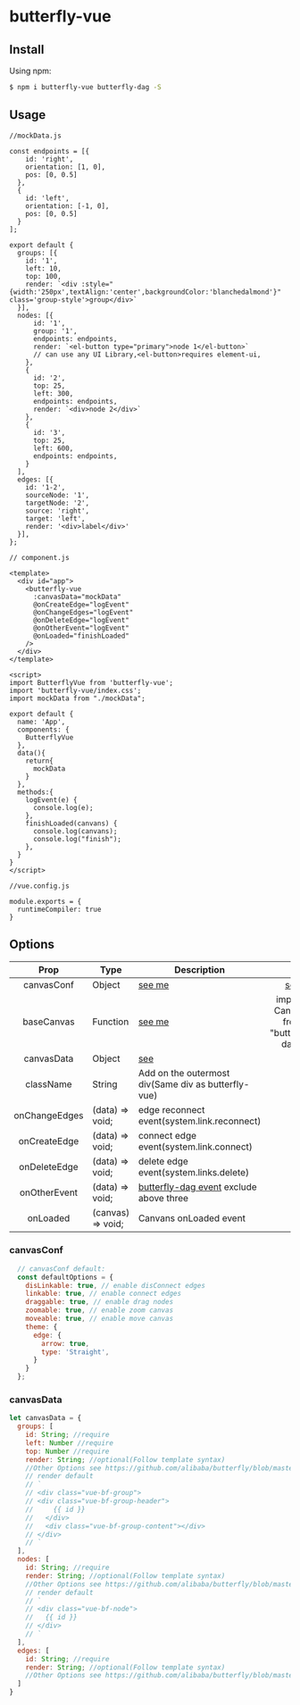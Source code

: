 # butterfly-vue

## Install

Using npm:

``` bash
$ npm i butterfly-vue butterfly-dag -S
```

## Usage

``` JS
//mockData.js

const endpoints = [{
    id: 'right',
    orientation: [1, 0],
    pos: [0, 0.5]
  },
  {
    id: 'left',
    orientation: [-1, 0],
    pos: [0, 0.5]
  }
];

export default {
  groups: [{
    id: '1',
    left: 10,
    top: 100,
    render: `<div :style="{width:'250px',textAlign:'center',backgroundColor:'blanchedalmond'}" class='group-style'>group</div>`
  }],
  nodes: [{
      id: '1',
      group: '1',
      endpoints: endpoints,
      render: `<el-button type="primary">node 1</el-button>`
      // can use any UI Library,<el-button>requires element-ui,
    },
    {
      id: '2',
      top: 25,
      left: 300,
      endpoints: endpoints,
      render: `<div>node 2</div>`
    },
    {
      id: '3',
      top: 25,
      left: 600,
      endpoints: endpoints,
    }
  ],
  edges: [{
    id: '1-2',
    sourceNode: '1',
    targetNode: '2',
    source: 'right',
    target: 'left',
    render: '<div>label</div>'
  }],
};
```

``` vue
// component.js

<template>
  <div id="app">
    <butterfly-vue
      :canvasData="mockData"
      @onCreateEdge="logEvent"
      @onChangeEdges="logEvent"
      @onDeleteEdge="logEvent"
      @onOtherEvent="logEvent"
      @onLoaded="finishLoaded"
    />
  </div>
</template>

<script>
import ButterflyVue from 'butterfly-vue';
import 'butterfly-vue/index.css';
import mockData from "./mockData";

export default {
  name: 'App',
  components: {
    ButterflyVue
  },
  data(){
    return{
      mockData
    }
  },
  methods:{
    logEvent(e) {
      console.log(e);
    },
    finishLoaded(canvans) {
      console.log(canvans);
      console.log("finish");
    },
  }
}
</script>
```

``` JS
//vue.config.js

module.exports = {
  runtimeCompiler: true
}
```

## Options

|      Prop     | Type              | Description                                                                                                                       |                                         | required |
|:-------------:|-------------------|-----------------------------------------------------------------------------------------------------------------------------------|:---------------------------------------:|:--------:|
|   canvasConf  | Object            | [see me](https://github.com/alibaba/butterfly/blob/master/docs/zh-CN/canvas.md#canvas-attr)                                       |            [see](#canvasConf)           |   false  |
|   baseCanvas  | Function          | [see me](https://github.com/alibaba/butterfly/blob/master/docs/zh-CN/canvas.md)                                                   | import { Canvas } from "butterfly-dag"; |   false  |
|   canvasData  | Object            | [see](#canvasData)                                                                                                                |                                         |   true   |
|   className   | String            | Add on the outermost div(Same div as butterfly-vue)                                                                               |                                         |   false  |
| onChangeEdges | (data) => void; | edge reconnect event(system.link.reconnect)                                                                                       |                                         |   false  |
|  onCreateEdge | (data) => void; | connect edge event(system.link.connect)                                                                                           |                                         |   false  |
|  onDeleteEdge | (data) => void; | delete edge event(system.links.delete)                                                                                            |                                         |   false  |
|  onOtherEvent | (data) => void; | [butterfly-dag event](https://github.com/alibaba/butterfly/blob/master/docs/zh-CN/canvas.md#canvas-api-events) exclude above three |                                         |   false  |
|    onLoaded   | (canvas) => void; | Canvans onLoaded event                                                                                                            |                                         |   false  |

### canvasConf

``` js
  // canvasConf default:
  const defaultOptions = {
    disLinkable: true, // enable disConnect edges
    linkable: true, // enable connect edges
    draggable: true, // enable drag nodes
    zoomable: true, // enable zoom canvas
    moveable: true, // enable move canvas
    theme: {
      edge: {
        arrow: true,
        type: 'Straight',
      }
    }
  };
```

### canvasData

``` js
let canvasData = {
  groups: [
    id: String; //require
    left: Number //require
    top: Number //require
    render: String; //optional(Follow template syntax)
    //Other Options see https://github.com/alibaba/butterfly/blob/master/docs/zh-CN/group.md
    // render default
    // `
    // <div class="vue-bf-group">
    // <div class="vue-bf-group-header">
    //     {{ id }}
    //   </div>
    //   <div class="vue-bf-group-content"></div> 
    // </div>
    // `
  ],
  nodes: [
    id: String; //require
    render: String; //optional(Follow template syntax)
    //Other Options see https://github.com/alibaba/butterfly/blob/master/docs/zh-CN/node.md#node-attr
    // render default
    // `
    // <div class="vue-bf-node">
    //   {{ id }}
    // </div>
    // `
  ],
  edges: [
    id: String; //require
    render: String; //optional(Follow template syntax)
    //Other Options see https://github.com/alibaba/butterfly/blob/master/docs/zh-CN/edge.md
  ]
}
```
